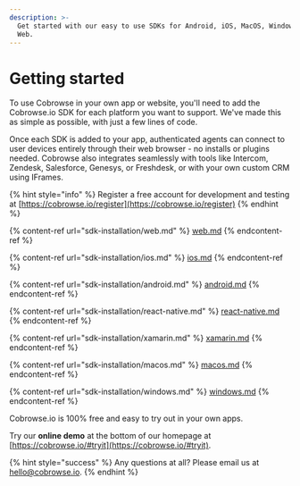 ```yaml
---
description: >-
  Get started with our easy to use SDKs for Android, iOS, MacOS, Windows and
  Web.
---
```


# Getting started

To use Cobrowse in your own app or website, you'll need to add the Cobrowse.io SDK for each platform you want to support. We've made this as simple as possible, with just a few lines of code.

Once each SDK is added to your app, authenticated agents can connect to user devices entirely through their web browser - no installs or plugins needed. Cobrowse also integrates seamlessly with tools like Intercom, Zendesk, Salesforce, Genesys, or Freshdesk, or with your own custom CRM using IFrames.

{% hint style="info" %}
Register a free account for development and testing at [https://cobrowse.io/register](https://cobrowse.io/register)
{% endhint %}

{% content-ref url="sdk-installation/web.md" %}
[web.md](sdk-installation/web.md)
{% endcontent-ref %}

{% content-ref url="sdk-installation/ios.md" %}
[ios.md](sdk-installation/ios.md)
{% endcontent-ref %}

{% content-ref url="sdk-installation/android.md" %}
[android.md](sdk-installation/android.md)
{% endcontent-ref %}

{% content-ref url="sdk-installation/react-native.md" %}
[react-native.md](sdk-installation/react-native.md)
{% endcontent-ref %}

{% content-ref url="sdk-installation/xamarin.md" %}
[xamarin.md](sdk-installation/xamarin.md)
{% endcontent-ref %}

{% content-ref url="sdk-installation/macos.md" %}
[macos.md](sdk-installation/macos.md)
{% endcontent-ref %}

{% content-ref url="sdk-installation/windows.md" %}
[windows.md](sdk-installation/windows.md)
{% endcontent-ref %}

Cobrowse.io is 100% free and easy to try out in your own apps.

Try our **online demo** at the bottom of our homepage at [https://cobrowse.io/#tryit](https://cobrowse.io/#tryit).

{% hint style="success" %}
Any questions at all? Please email us at [hello@cobrowse.io](mailto:hello@cobrowse.io).
{% endhint %}
